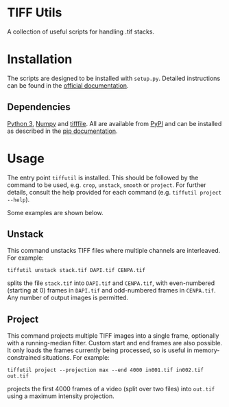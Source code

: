 # TIFF Utils

A collection of useful scripts for handling .tif stacks.

# Installation

The scripts are designed to be installed with `setup.py`. Detailed instructions
can be found in the [official documentation][setuptools].

## Dependencies

[Python 3][python], [Numpy][numpy] and [tifffile][tifffile]. All are available
from [PyPI][pypi] and can be installed as described in
the [pip documentation][pip-install].

# Usage

The entry point `tiffutil` is installed. This should be followed by the command
to be used, e.g. `crop`, `unstack`, `smooth` or `project`. For further details,
consult the help provided for each command (e.g. `tiffutil project --help`).

Some examples are shown below.

## Unstack

This command unstacks TIFF files where multiple channels are interleaved. For
example:

    tiffutil unstack stack.tif DAPI.tif CENPA.tif

splits the file `stack.tif` into `DAPI.tif` and `CENPA.tif`, with even-numbered
(starting at 0) frames in `DAPI.tif` and odd-numbered frames in `CENPA.tif`. Any
number of output images is permitted.

## Project

This command projects multiple TIFF images into a single frame, optionally with
a running-median filter. Custom start and end frames are also possible. It only
loads the frames currently being processed, so is useful in memory-constrained
situations. For example:

    tiffutil project --projection max --end 4000 in001.tif in002.tif out.tif

projects the first 4000 frames of a video (split over two files) into `out.tif`
using a maximum intensity projection.
    
[setuptools]: https://docs.python.org/3.3/install/#the-new-standard-distutils
[Python]: https://python.org
[Numpy]: https://www.numpy.org
[tifffile]: http://www.lfd.uci.edu/~gohlke/code/tifffile.py.html
[pypi]: https://pypi.python.org/pypi
[pip-install]: https://pip.pypa.io/en/stable/user_guide/#installing-packages
